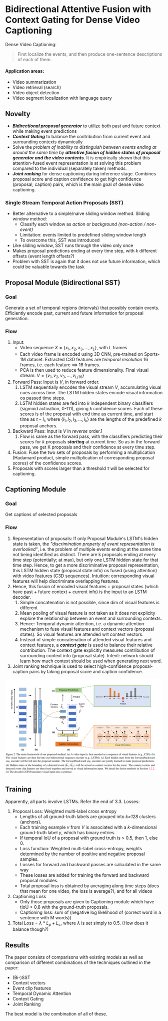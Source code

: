 # Bidirectional Attentive Fusion with Context Gating for Dense Video Captioning
Dense Video Captioning: 
> First localize the events, and then produce one-sentence descriptions of each of them. 

#### Application areas:
* Video summarization
* Video retrieval (search)
* Video object detection
* Video segment localization with language query

## Novelty
- ***Bidirectional proposal generator*** to utilize both past and future context while making event predictions
- ***Context Gating*** to balance the contribution from current event and surrounding contexts dynamically
- Solve the *problem of inability to distinguish between events ending at around the same time* by ***attentive fusion of hidden states of proposal generator and the video contents***. It is empirically shown that this attention-fused event representation is at solving this problem compared to the individual (separately taken) methods.
- ***Joint ranking*** for dense captioning during inference stage. Combines proposal score and caption confidence to get high confidence (proposal, caption) pairs, which is the main goal of dense video captioning.

### Single Stream Temporal Action Proposals (SST)
- Better alternative to a simple/naive sliding window method. 
Sliding window method:
	- Classify each window as *action* or *background (non-action / non-event)*
	- Limitation: events limited to predefined sliding window length
	- To overcome this, SST was introduced
- Like sliding window, SST runs through the video only once
- Makes proposal predictions ending at every time step, with *k* different offsets (event length offsets?)
- Problem with SST is again that it does not use future information, which could be valuable towards the task


## Proposal Module (Bidirectional SST)
### Goal
Generate a set of temporal regions (intervals) that possibly contain events. Efficiently encode past, current and future information for proposal generation.

### Flow
1. Input: 
	- Video sequence $X = \{x_1, x_2, x_3, ..., x_L\}$, with L frames
	- Each video frame is encoded using 3D CNN, pre-trained on Sports-1M dataset. Extracted C3D features are *temporal resolution* 16 frames, i.e. each feature ==> 16 frames.
	- PCA is then used to reduce feature dimensionality. Final visual stream: $V = \{v_1, v_2, v_3, ..., v_{L/16}\}$
2. Forward Pass: Input is $V$, in forward order.
	1. LSTM sequentially encodes the visual stream $V$, accumulating visual cues across time. The LSTM hidden states encode visual information os passed time steps.
	2. LSTM hidden states are fed into *k* independent binary classifiers (sigmoid activation, 0-111), giving *k* confidence scores. Each of these scores is of the proposal with end time as current time, and start time as $t - l_i$, where $\{l_1, l_2, l_3, ..., l_k\}$ are the lengths of the predefined *k* proposal anchors.
3. Backward Pass: Input is $V$ in *reverse* order.1
	1. Flow is same as the forward pass, with the classifiers predicting their scores for *k* proposals ***starting*** at current time. So as in the forward pass, we get K proposals and their confidence at every time step.
4. Fusion: Fuse the two sets of proposals by performing a multiplication (Hadamard product, simple multiplication of corresponding proposal scores) of the confidence scores.
5. Proposals with scores larger than a threshold $\tau$ will be selected for captioning.

## Captioning Module
### Goal
Get captions of selected proposals

### Flow
1. Representation of proposals: If only Proposal Module's LSTM's hidden state is taken, the *"discrimination property of event representation is overlooked"*, i.e. the problem of multiple events ending at the same time not being identified as distinct. There are k proposals ending at every time step (potentially; at max), but only one LSTM hidden state for that time step. Hence, to get a more discriminative proposal representation, this LSTM hidden state (proposal state info) os fused (using attention) with video features (C3D sequences). Intuition: corresponding visual features will help discriminate overlapping features.
2. Hence, this fusion of encoded visual features + proposal states (which have past + future context + current info) is the input to an LSTM decoder. 
	1. Simple concatenation is not possible, since dim of visual features is different
	2. Mean pooling of visual feature is not taken as it does not explicity explore the relationship between an event and surrounding contexts.
	3. Hence: Temporal dynamic attention, i.e. a dynamic attention mechanism to fuse visual features and context vectors (proposal states). So visual features are attended wrt context vectors.
	4. Instead of simple concatenation of attended visual features and context features, a ***context gate*** is used to balance their relative contribution. The context gate explicitly measures contribution of surrounding context info (proposal state). Intent: network should learn how much context should be used when generating next word.
3. Joint ranking technique is used to select high-confidence proposal-caption pairs by taking proposal score and caption confidence.

![](Pasted%20image%2020210730144049.png)

## Training
Apparently, all parts involve LSTMs. Refer the end of 3.3.
Losses:
1. Proposal Loss: Weighted multi-label cross entropy
	- Lengths of all ground-truth labels are grouped into *k=128* clusters (anchors).
	- Each training example $v$ from $V$ is associated with a *k*-dimensional ground-truth label *y*, which has binary entries.
	- If temporal IoU of a proposal with ground truth is > 0.5, then 1, else 0.
	- Loss function: Weighted multi-label cross-entropy, weights determined by the number of positive and negative proposal samples.
	- Losses for forward and backward passes are calculated in the same way
	- These losses are added for training the forward and backward proposal modules.
	- Total proposal loss is obtained by averaging along time steps (does that mean for one video, the loss is average?), and for all videos
2. Captioning Loss
	- Only those proposals are given to Captioning module which have tIoU > 0.8 with the ground-truth proposals.
	- Captioning loss: sum of (negative log likelihood of (correct word in  a sentence with M words))
3. Total Loss = $\lambda * L_p + L_c$, where $\lambda$ is set simply to 0.5. (How does it balance though?)

## Results
The paper consists of comparisons with existing models as well as comparison of different combinations of the techniques outlined in the paper:
- (Bi-)SST
- Context vectors
- Event clip features
- Temporal Dynamic Attention
- Context Gating
- Joint Ranking

The best model is the combination of all of these.
